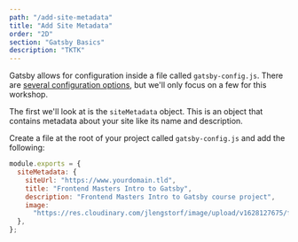 ```yaml
---
path: "/add-site-metadata"
title: "Add Site Metadata"
order: "2D"
section: "Gatsby Basics"
description: "TKTK"
---
```


Gatsby allows for configuration inside a file called `gatsby-config.js`. There are [several configuration options](https://www.gatsbyjs.com/docs/reference/config-files/gatsby-config/), but we'll only focus on a few for this workshop.

The first we'll look at is the `siteMetadata` object. This is an object that contains metadata about your site like its name and description.

Create a file at the root of your project called `gatsby-config.js` and add the following:

```js
module.exports = {
  siteMetadata: {
    siteUrl: "https://www.yourdomain.tld",
    title: "Frontend Masters Intro to Gatsby",
    description: "Frontend Masters Intro to Gatsby course project",
    image:
      "https://res.cloudinary.com/jlengstorf/image/upload/v1628127675/frontend-masters/gatsby-intro/share-image.jpg",
  },
};
```
